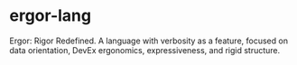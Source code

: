 # ergor-lang
Ergor: Rigor Redefined. A language with verbosity as a feature, focused on data orientation, DevEx ergonomics, expressiveness, and rigid structure.
